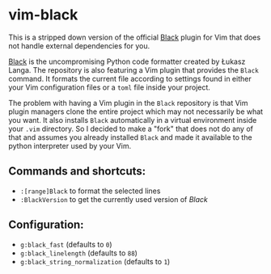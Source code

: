 # vim-black

This is a stripped down version of the official
[Black](https://github.com/psf/black) plugin for Vim that does not handle
external dependencies for you.

[Black](https://github.com/psf/black) is the uncompromising Python code
formatter created by Łukasz Langa. The repository is also featuring a Vim
plugin that provides the `Black` command. It formats the current file according
to settings found in either your Vim configuration files or a `toml` file
inside your project.


The problem with having a Vim plugin in the `Black` repository is that Vim
plugin managers clone the entire project which may not necessarily be what you
want. It also installs `Black` automatically in a virtual environment inside
your `.vim` directory. So I decided to make a "fork" that does not do any of
that and assumes you already installed `Black` and made it available to the
python interpreter used by your Vim.

## Commands and shortcuts:

- `:[range]Black` to format the selected lines
- `:BlackVersion` to get the currently used version of _Black_

## Configuration:

- `g:black_fast` (defaults to `0`)
- `g:black_linelength` (defaults to `88`)
- `g:black_string_normalization` (defaults to `1`)
